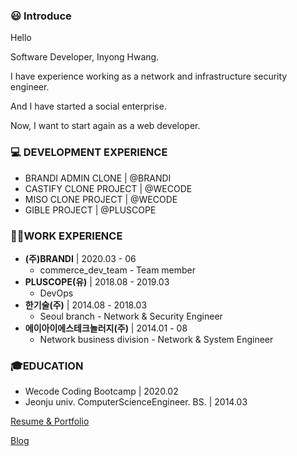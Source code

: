 ### :smiley: Introduce
Hello 

Software Developer, Inyong Hwang.

I have experience working as a network and infrastructure security engineer.

And I have started a social enterprise.

Now, I want to start again as a web developer.

### 💻 DEVELOPMENT EXPERIENCE
- BRANDI ADMIN CLONE | @BRANDI
- CASTIFY CLONE PROJECT | @WECODE
- MISO CLONE PROJECT | @WECODE
- GIBLE PROJECT | @PLUSCOPE

### 👨‍💻WORK EXPERIENCE
- **(주)BRANDI** | 2020.03 - 06
    - commerce_dev_team - Team member
- **PLUSCOPE(유)** | 2018.08 - 2019.03
    - DevOps
- **한기술(주)** | 2014.08 - 2018.03
    - Seoul branch - Network & Security Engineer
- **에이아이에스테크놀러지(주)** | 2014.01 - 08
    - Network business division - Network & System Engineer

### 🎓EDUCATION
- Wecode Coding Bootcamp | 2020.02
- Jeonju univ. ComputerScienceEngineer. BS. | 2014.03

[Resume & Portfolio](https://www.canva.com/design/DADwf9reXmQ/o4GGeuDr-jUUKwozvwUMsw/view?utm_content=DADwf9reXmQ&utm_campaign=designshare&utm_medium=link&utm_source=sharebutton)

[Blog](https://velog.io/@inyong_pang)
